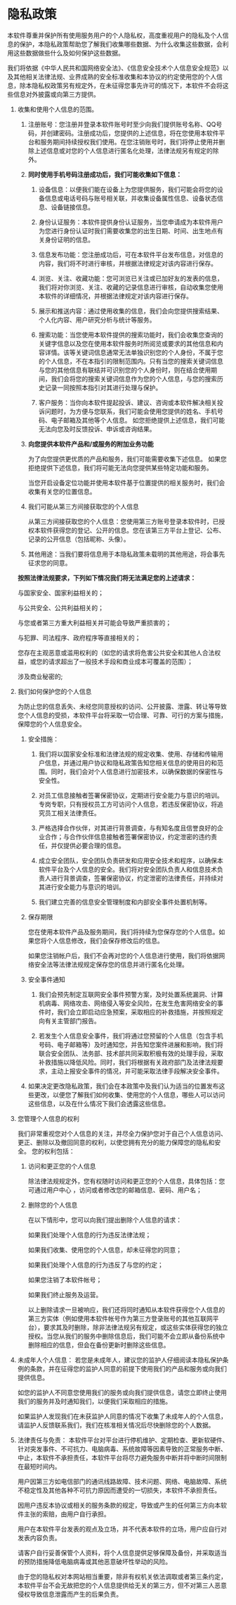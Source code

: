 # 隐私政策

本软件尊重并保护所有使用服务用户的个人隐私权，高度重视用户的隐私及个人信息的保护，本隐私政策帮助您了解我们收集哪些数据、为什么收集这些数据，会利用这些数据做些什么及如何保护这些数据。

我们将依据《中华人民共和国网络安全法》、《信息安全技术个人信息安全规范》以及其他相关法律法规、业界成熟的安全标准收集和本协议的约定使用您的个人信息，除本隐私权政策另有规定外，在未征得您事先许可的情况下，本软件不会将这些信息对外披露或向第三方提供。

1. 收集和使用个人信息的范围。

    1. 注册账号：您注册并登录本软件账号时至少向我们提供账号名称、QQ号码，并创建密码。注册成功后，您提供的上述信息，将在您使用本软件平台和服务期间持续授权我们使用。在您注销账号时，我们将停止使用并删除上述信息或对您的个人信息进行匿名化处理，法律法规另有规定的除外。

    2. **同时使用手机号码注册成功后，我们可能收集如下信息：**

        1. 设备信息：以便我们能在设备上为您提供服务，我们可能会将您的设备信息或电话号码与账号相关联，并收集设备属性信息、设备状态信息、设备链接信息。

        2. 身份认证服务：本软件提供身份认证服务，当您申请成为本软件用户为您进行身份认证时我们需要收集您的出生日期、时间、出生地点有关身份证明的信息。

        3. 信息发布功能：您注册成功后，可在本软件平台发布信息，对信息的内容，我们将不时进行审核，并根据法律规定对该内容进行保存。

        4. 浏览、关注、收藏功能：您可浏览已关注或已加好友的发表的信息，我们将对你浏览、关注、收藏的记录信息进行审核，自动收集您使用本软件的详细情况，并根据法律规定对该内容进行保存。

        5. 展示和推送内容：通过使用收集的信息，我们会向您提供搜索结果、个人化内容、用户研究分析与统计等服务。

        6. 搜索功能：当您使用本软件提供的搜索功能时，我们会收集您查询的关键字信息以及您在使用本软件服务时所阅览或要求的其他信息和内容详情。该等关键词信息通常无法单独识别您的个人身份，不属于您的个人信息，不在本指引的限制范围内。只有当您的搜索关键词信息与您的其他信息有联结并可识别您的个人身份时，则在结合使用期间，我们会将您的搜索关键词信息作为您的个人信息，与您的搜索历史记录一同按照本指引对其进行处理与保护。

        7. 客户服务：当你向本软件提起投诉、建议、咨询或本软件解决相关投诉问题时，为方便与您联系，我们可能会使用您提供的姓名、手机号码、电子邮箱及其他等个人信息。 如您拒绝提供上述信息，我们可能无法向您及时反馈投诉、申诉或咨询结果。

    2. **向您提供本软件产品和/或服务的附加业务功能**

        为了向您提供更优质的产品和服务，我们可能需要收集下述信息。 如果您拒绝提供下述信息，我们将可能无法向您提供某些特定功能和服务。
    
        当您开启设备定位功能并使用本软件基于位置提供的相关服务时，我们会收集有关您的位置信息。

    3. 我们可能从第三方间接获取您的个人信息

        从第三方间接获取您的个人信息：您使用第三方账号登录本软件时，已授权本软件获得您的登记、公开的信息。您在该第三方平台上登记、公布、记录的公开信息（包括昵称、头像）。

    4. 其他用途：当我们要将信息用于本隐私政策未载明的其他用途，将会事先征求您的同意。

    **按照法律法规要求，下列如下情况我们将无法满足您的上述请求：**

    与国家安全、国家利益相关的；

    与公共安全、公共利益相关的；

    与您或者第三方重大利益相关并可能会导致严重损害的；

    与犯罪、司法程序、政府程序等直接相关的；

    您存在主观恶意或滥用权利的（如您的请求将危害公共安全和其他人合法权益，或您的请求超出了一般技术手段和商业成本可覆盖的范围）；

    涉及商业秘密的;

2. 我们如何保护您的个人信息

    为防止您的信息丢失、未经您同意授权的访问、公开披露、泄露、转让等导致您个人信息的受损，本软件平台将采取一切合理、可靠、可行的方案与措施，保障您的个人信息安全。

    1. 安全措施：

        1. 我们将以国家安全标准和法律法规的规定收集、使用、存储和传输用户信息，并通过用户协议和隐私政策告知您相关信息的使用目的和范围。同时，我们会对个人信息进行加密技术，以确保数据的保密性与安全性。

        2. 对员工信息接触者签署保密协议，定期进行安全能力与意识的培训。专岗专职，只有授权员工方可访问个人信息，若违反保密协议，将追究员工相关法律责任。

        3. 严格选择合作伙伴，对其进行背景调查，与有知名度且信誉良好的企业合作；与合作伙伴信息接触者签署保密协议，约定泄密的违约责任，并仅提供必要合理的信息。

        4. 成立安全团队，安全团队负责研发和应用安全技术和程序，以确保本软件平台及个人信息的安全。我们将对安全团队负责人和信息技术负责人进行背景调查，签署保密协议，约定泄密的法律责任，并持续对其进行安全能力与意识的培训。

        5. 我们建立完善的信息安全管理制度和内部安全事件处置机制等。

    2. 保存期限

        您在使用本软件产品及服务期间，我们将持续为您保存您的个人信息。如果您将个人信息修改，我们会保存修改后的信息。

        如果您注销帐户后，我们不会再对您的个人信息进行使用，我们将依据网络安全法等法律法规规定保存您的信息并进行匿名化处理。

    3. 安全事件通知

        1. 我们会预先制定互联网安全事件预警方案，及时处置系统漏洞、计算机病毒、网络攻击、网络侵入等安全风险，在发生危害网络安全的事件时，我们会立即启动应急预案，采取相应的补救措施，并按照规定向有关主管部门报告。

        2. 若发生个人信息安全事件，我们将通过您预留的个人信息（包含手机号码、电子邮箱等）及时通知您，并告知您案件进展和影响，我们将联合安全团队、法务部、技术部共同采取积极有效的处理手段，采取补救措施以降低风险。同时，我们将根据有关政府部门及法律法规要求，主动上报安全事件的情况，并可能采取法律手段解决安全事件。

    4.  如果决定更改隐私政策，我们会在本政策中及我们认为适当的位置发布这些更改，以便您了解我们如何收集、使用您的个人信息，哪些人可以访问这些信息，以及在什么情况下我们会透露这些信息。

3.  您管理个人信息的权利

    我们非常重视您对个人信息的关注，并尽全力保护您对于自己个人信息访问、更正、删除以及撤回同意的权利，以使您拥有充分的能力保障您的隐私和安全。 您的权利包括：

    1. 访问和更正您的个人信息

        除法律法规规定外，您有权随时访问和更正您的个人信息，具体包括：您可通过用户中心 ，访问或者修改您的邮箱信息、密码、用户名；

    2. 删除您的个人信息

        在以下情形中，您可以向我们提出删除个人信息的请求：

        如果我们处理个人信息的行为违反法律法规；

        如果我们收集、使用您的个人信息，却未征得您的同意；

        如果我们处理个人信息的行为违反了与您的约定；

        如果您注销了本软件帐号；

        如果我们终止服务及运营。

        以上删除请求一旦被响应，我们还将同时通知从本软件获得您个人信息的第三方实体（例如使用本软件帐号作为第三方登录账号的其他互联网平台），要求其及时删除，除非法律法规另有规定，或这些实体获得您的独立授权。当您从我们的服务中删除信息后，我们可能不会立即从备份系统中删除相应的信息，但会在备份更新时删除这些信息。

4. 未成年人个人信息：
    若您是未成年人，建议您的监护人仔细阅读本隐私保护条例的条款，并在征得您的监护人同意的前提下使用我们的产品和服务或向我们提供信息。

    如您的监护人不同意您使用我们的服务或向我们提供信息，请您立即终止使用我们的服务并及时通知我们，以便我们采取相应的措施。

    如果监护人发现我们在未获监护人同意的情况下收集了未成年人的个人信息，请监护人反馈联系我们，我们在核准相关情况后尽快删除您的个人数据。

5. 法律责任与免责：
    本软件平台对平台进行停机维护、定期检查、更新软硬件、针对突发事件、不可抗力、电脑病毒、系统故障等因素导致的正常服务中断、中止，本软件不承担责任，本软件平台将尽力避免服务中断并将中断时间限制在最短时间内。

    用户因第三方如电信部门的通讯线路故障、技术问题、网络、电脑故障、系统不稳定性及其他各种不可抗力原因而遭受的一切损失，本软件不承担责任。

    因用户违反本协议或相关的服务条款的规定，导致或产生的任何第三方向本软件主张的索赔，由用户自行承担。

    用户在本软件平台发表的观点及立场，并不代表本软件的立场，用户应自行对发表内容负责。

    请客户自行妥善保管个人资料，将个人信息提供足够保障及备份，并采取适当的预防措施降低电脑病毒或其他恶意破坏性举动的风险。

    由于您的隐私权对本网站相当重要，除非有权机关依法调取或者第三条约定，本软件平台不会无故把您的个人信息提供给无关的第三方，但不对第三人恶意侵权导致信息泄露而产生的后果负责。